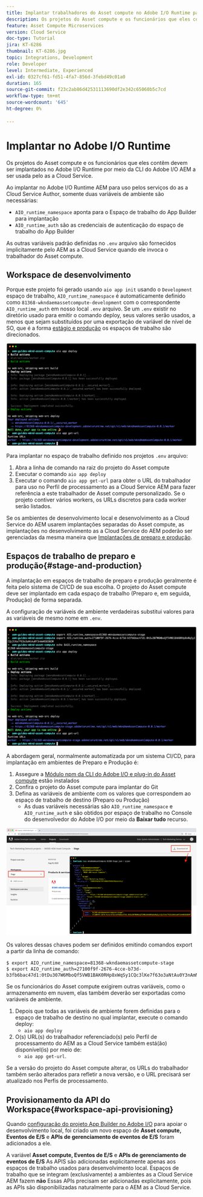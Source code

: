 ```yaml
---
title: Implantar trabalhadores do Asset compute no Adobe I/O Runtime para uso com AEM as a Cloud Service
description: Os projetos do Asset compute e os funcionários que eles contêm devem ser implantados no Adobe I/O Runtime para serem usados pelo AEM as a Cloud Service.
feature: Asset Compute Microservices
version: Cloud Service
doc-type: Tutorial
jira: KT-6286
thumbnail: KT-6286.jpg
topic: Integrations, Development
role: Developer
level: Intermediate, Experienced
exl-id: 0327cf61-fd51-4fa7-856d-3febd49c01a0
duration: 165
source-git-commit: f23c2ab86d42531113690df2e342c65060b5c7cd
workflow-type: tm+mt
source-wordcount: '645'
ht-degree: 0%

---
```


# Implantar no Adobe I/O Runtime

Os projetos do Asset compute e os funcionários que eles contêm devem ser implantados no Adobe I/O Runtime por meio da CLI do Adobe I/O AEM a ser usada pelo as a Cloud Service.

Ao implantar no Adobe I/O Runtime AEM para uso pelos serviços do as a Cloud Service Author, somente duas variáveis de ambiente são necessárias:

+ `AIO_runtime_namespace` aponta para o Espaço de trabalho do App Builder para implantação
+ `AIO_runtime_auth` são as credenciais de autenticação do espaço de trabalho do App Builder

As outras variáveis padrão definidas no `.env` arquivo são fornecidos implicitamente pelo AEM as a Cloud Service quando ele invoca o trabalhador do Asset compute.

## Workspace de desenvolvimento

Porque este projeto foi gerado usando `aio app init` usando o `Development` espaço de trabalho, `AIO_runtime_namespace` é automaticamente definido como `81368-wkndaemassetcompute-development` com o correspondente `AIO_runtime_auth` em nosso local `.env` arquivo.  Se um `.env` existir no diretório usado para emitir o comando deploy, seus valores serão usados, a menos que sejam substituídos por uma exportação de variável de nível de SO, que é a forma [estágio e produção](#stage-and-production) os espaços de trabalho são direcionados.

![implantação de aplicativo aio usando variáveis .env](./assets/runtime/development__aio.png)

Para implantar no espaço de trabalho definido nos projetos `.env` arquivo:

1. Abra a linha de comando na raiz do projeto do Asset compute
1. Executar o comando `aio app deploy`
1. Executar o comando `aio app get-url` para obter o URL do trabalhador para uso no Perfil de processamento as a Cloud Service AEM para fazer referência a este trabalhador de Asset compute personalizado. Se o projeto contiver vários workers, os URLs discretos para cada worker serão listados.

Se os ambientes de desenvolvimento local e desenvolvimento as a Cloud Service do AEM usarem implantações separadas do Asset compute, as implantações no desenvolvimento as a Cloud Service do AEM poderão ser gerenciadas da mesma maneira que [Implantações de preparo e produção](#stage-and-production).

## Espaços de trabalho de preparo e produção{#stage-and-production}

A implantação em espaços de trabalho de preparo e produção geralmente é feita pelo sistema de CI/CD de sua escolha. O projeto do Asset compute deve ser implantado em cada espaço de trabalho (Preparo e, em seguida, Produção) de forma separada.

A configuração de variáveis de ambiente verdadeiras substitui valores para as variáveis de mesmo nome em `.env`.

![implantação do aplicativo aio usando variáveis de exportação](./assets/runtime/stage__export-and-aio.png)

A abordagem geral, normalmente automatizada por um sistema CI/CD, para implantação em ambientes de Preparo e Produção é:

1. Assegure a [Módulo npm da CLI do Adobe I/O e plug-in do Asset compute](../set-up/development-environment.md#aio) estão instalados
1. Confira o projeto do Asset compute para implantar do Git
1. Defina as variáveis de ambiente com os valores que correspondem ao espaço de trabalho de destino (Preparo ou Produção)
   + As duas variáveis necessárias são `AIO_runtime_namespace` e `AIO_runtime_auth` e são obtidos por espaço de trabalho no Console do desenvolvedor do Adobe I/O por meio da __Baixar tudo__ recurso.

![Console Adobe Developer - Namespace e autenticação de tempo de execução AIO](./assets/runtime/stage-auth-namespace.png)

Os valores dessas chaves podem ser definidos emitindo comandos export a partir da linha de comando:

```
$ export AIO_runtime_namespace=81368-wkndaemassetcompute-stage
$ export AIO_runtime_auth=27100f9f-2676-4cce-b73d-b3fb6bac47d1:0tDu307W6MboQf5VWB1BAK0RHp8xWqSy1CQc3lKe7f63o3aNtAu0Y3nAmN56502W
```

Se os funcionários do Asset compute exigirem outras variáveis, como o armazenamento em nuvem, elas também deverão ser exportadas como variáveis de ambiente.

1. Depois que todas as variáveis de ambiente forem definidas para o espaço de trabalho de destino no qual implantar, execute o comando deploy:
   + `aio app deploy`
1. O(s) URL(s) do trabalhador referenciado(s) pelo Perfil de processamento do AEM as a Cloud Service também está(ão) disponível(is) por meio de:
   + `aio app get-url`.

Se a versão do projeto do Asset compute alterar, os URLs do trabalhador também serão alterados para refletir a nova versão, e o URL precisará ser atualizado nos Perfis de processamento.

## Provisionamento da API do Workspace{#workspace-api-provisioning}

Quando [configuração do projeto App Builder no Adobe I/O](../set-up/app-builder.md) para apoiar o desenvolvimento local, foi criado um novo espaço de __Asset compute, Eventos de E/S__ e __APIs de gerenciamento de eventos de E/S__ foram adicionados a ele.

A variável __Asset compute, Eventos de E/S__ e __APIs de gerenciamento de eventos de E/S__ As APIS são adicionadas explicitamente apenas aos espaços de trabalho usados para desenvolvimento local. Espaços de trabalho que se integram (exclusivamente) a ambientes as a Cloud Service AEM fazem __não__ Essas APIs precisam ser adicionadas explicitamente, pois as APIs são disponibilizadas naturalmente para o AEM as a Cloud Service.
